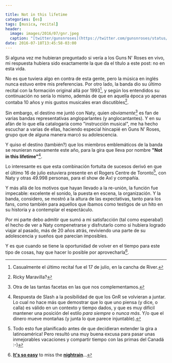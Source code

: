 ```yaml
---

title: Not in this lifetime
categories: [es]
tags: [musica, recital]
header:
  image: images/2016/07/gnr.jpeg
  caption: "[twitter/gunsnroses](https://twitter.com/gunsnroses/status/754775626679144449)"
date: 2016-07-18T13:45:58-03:00
---
```


Si alguna vez me hubieran preguntado si vería a los Guns N' Roses en vivo, mi respuesta hubiera sido exactamente la que da el título a este post: no en esta vida.

No es que tuviera algo en contra de esta gente, pero la música en inglés nunca estuvo entre mis preferencias. Por otro lado, la banda dio su último recital con la formación original allá por 1993[^1], y según los entendidos su continuación no sería lo mismo, además de que en aquella época yo apenas contaba 10 años y mis gustos musicales eran discutibles[^2].

Sin embargo, el destino me juntó con Naty, quien _obviamente_[^3] es fan de varias bandas representativas angloparlantes (y anglocantantes). Y en su afán de lo que ella catalogaría como "instrucción musical", me ha hecho escuchar a varias de ellas, haciendo especial hincapié en Guns N' Roses, grupo que de alguna manera marcó su adolescencia.

Y quiso el destino (también?) que los miembros emblemáticos de la banda se reunieran nuevamente este año, para la gira que lleva por nombre **"Not in this lifetime"**[^4].

Lo interesante es que esta combinación fortuita de sucesos derivó en que el último 16 de julio estuviera presente en el Rogers Centre de Toronto[^5], con Naty y otras 49.998 personas, para el show de Axl y compañía.

Y más allá de los motivos que hayan llevado a la re-unión, la función fue impecable: excelente el sonido, la puesta en escena, la organización. Y la banda, considero, se mostró a la altura de las expectativas, tanto para los fans, como también para aquellos que íbamos como testigos de un hito en su historia y a contemplar el espectáculo.

Por mi parte debo admitir que sumó a mi satisfacción (tal como esperaba!) el hecho de ver a Naty compenetrarse y disfrutarlo como si hubiera logrado viajar al pasado, más de 20 años atrás, reviviendo una parte de su adolescencia y sueños que parecían imposibles.

Y es que cuando se tiene la oportunidad de volver en el tiempo para este tipo de cosas, hay que hacer lo posible por aprovecharla[^6].


[^1]: Casualmente el último recital fue el 17 de julio, en la cancha de River.
[^2]: Ricky Maravilla?
[^3]: Otra de las tantas facetas en las que nos complementamos.
[^4]: Respuesta de Slash a la posibilidad de que los GnR se volvieran a juntar. Lo cual no hace más que demostrar que lo que uno piensa (y dice, o calla) es válido en un contexto y tiempo dados, y que es muy difícil mantener una posición del estilo _para siempre_ o _nunca más_. Y/o que el dinero mueve montañas (y junta lo que parece injuntable).
[^5]: Todo esto fue planificado antes de que decidieran extender la gira a latinoamérica! Pero resultó una muy buena excusa para pasar unas inmejorables vacaciones y compartir tiempo con las primas del Canadá :-)
[^6]: **[It's so easy](http://www.azlyrics.com/lyrics/gunsnroses/itssoeasy.html)** to miss the **[nightrain](http://www.azlyrics.com/lyrics/gunsnroses/nightrain.html)**...
